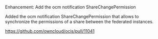 Enhancement: Add the ocm notification ShareChangePermission

Added the ocm notification ShareChangePermission that allows to synchronize the permissions of a share between the federated instances.

https://github.com/owncloud/ocis/pull/11041
